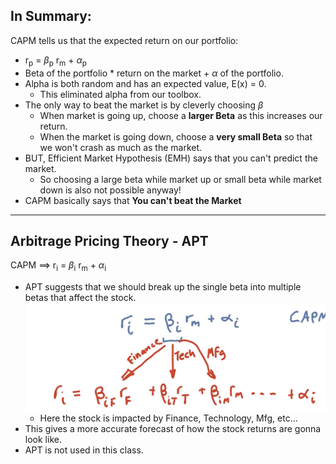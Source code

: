## In Summary:
CAPM tells us that the expected return on our portfolio:
- r<sub>p</sub> = $\beta$<sub>p</sub> r<sub>m</sub> + $\alpha$<sub>p</sub>
- Beta of the portfolio * return on the market + $\alpha$ of the portfolio.
- Alpha is both random and has an expected value, E(x) = 0.
    - This eliminated alpha from our toolbox.
- The only way to beat the market is by cleverly choosing $\beta$
    - When market is going up, choose a **larger Beta** as this increases our return.
    - When the market is going down, choose a **very small Beta** so that we won't crash as much as the market. 
- BUT, Efficient Market Hypothesis (EMH) says that you can't predict the market.
    - So choosing a large beta while market up or small beta while market down is also not possible anyway!
- CAPM basically says that **You can't beat the Market**
<hr>

## Arbitrage Pricing Theory - APT

CAPM ==> r<sub>i</sub> = $\beta$<sub>i</sub> r<sub>m</sub> + $\alpha$<sub>i</sub>

- APT suggests that we should break up the single beta into multiple betas that affect the stock.
    <img src = "image-1.png">
    - Here the stock is impacted by Finance, Technology, Mfg, etc...
- This gives a more accurate forecast of how the stock returns are gonna look like. 
- APT is not used in this class.
